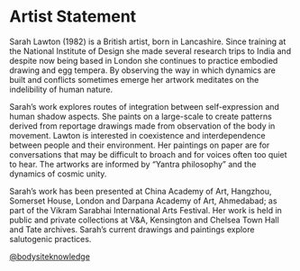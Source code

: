 # Artist Statement 

Sarah Lawton (1982) is a British artist, born in Lancashire. Since training at the National Institute of Design she made several research trips to India and despite now being based in London she continues to practice embodied drawing and egg tempera. By observing the way in which dynamics are built and conflicts sometimes emerge her artwork meditates on the indelibility of human nature.

Sarah’s work explores routes of integration between self-expression and human shadow aspects. She paints on a large-scale to create patterns derived from reportage drawings made from observation of the body in movement. Lawton is interested in coexistence and interdependence between people and their environment. Her paintings on paper are for conversations that may be difficult to broach and for voices often too quiet to hear. The artworks are informed by “Yantra philosophy” and the dynamics of cosmic unity. 

Sarah’s work has been presented at China Academy of Art, Hangzhou, Somerset House, London and Darpana Academy of Art, Ahmedabad; as part of the Vikram Sarabhai International Arts Festival. Her work is held in public and private collections at V&A, Kensington and Chelsea Town Hall and Tate archives.  Sarah’s current drawings and paintings explore salutogenic practices.

[@bodysiteknowledge](https://www.instagram.com/bodysiteknowledge)





